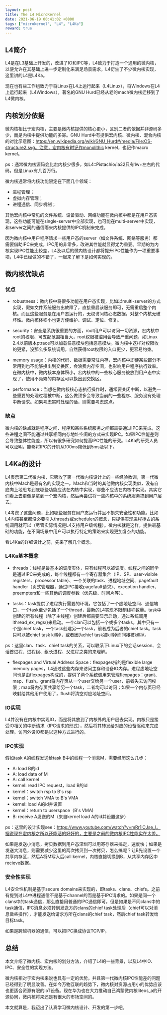 ```yaml
---
layout: post  
title: The L4 MicroKernel
date: 2021-06-19 00:41:02 +0800
tags: ["microkernel", "L4", "L4Ka"]
reward: true
---
```


## L4简介

L4是在L3基础上开发的，改进了IO和IPC等，L4致力于打造一个通用的微内核，以便允许在其基础上进一步定制化来满足场景需求，L4衍生了不少微内核实现，这里讲的L4是L4Ka。

现在也有些工作组致力于将Linux在L4上运行起来（L4Linux），将Windows在L4上运行起来（L4Windows），著名的GNU Hurd已经从老的mach微内核迁移到了L4微内核。

## 内核划分依据

微内核相比于宏内核，主要是微内核提供的核心更小，区别二者的依据并非源码多少，而是内核中提供功能的多寡。GNU Hurd中有提供宏内核、微内核、混合内核的对比示意图：https://en.wikipedia.org/wiki/GNU_Hurd#/media/File:OS-structure2.svg。注意，宏内核有时记作monolithic kernel，也记作macro kernel。

ps：通常微内核源码会比宏内核少很多，如L4::Pistachio/ia32只有1w+左右的代码，但是Linux有几百万行。

微内核通常将内核功能限定在下面几个领域：
- 进程管理；
- 虚拟内存管理；
- 进程通信、同步机制；

其他宏内核中常见的文件系统、设备驱动、网络功能在微内核中都是在用户态实现，这些功能可能在single-server中全部实现，也可能在multi-server中实现，和server之间的通信雨来内核提供的IPC机制来完成。

因为微内核中用户程序请求一些用户态的server（如文件系统、网络等服务）都需要借助IPC来完成，IPC用的非常多，改进其性能就显得尤为重要。早期的为内核实现IPC性能比较差，L4及以后的微内核设计都将提升IPC性能作为一项重要事项，L4中已经做的不错了，一起来了解下是如何实现的。

## 微内核优缺点

### 优点

- robustness：微内核中将很多功能在用户态实现，比如以multi-server的方式实现，假如文件系统服务出故障了，直接重启该服务即可，无需重启整个内核。而且这些服务是在用户态运行的，无权访问核心态数据，对整个内核无破坏性。微内核体积小也更方便维护、调试、定位、修复。

- security：安全是系统很重要的方面，root用户可以访问一切资源，宏内核中root的权限、可支配范围相当大，root权限被滥用会导致严重问题，如Linux 2.4以前版本ptrace可以加载任意模块包括恶意模块。微内核中这样对权限收的更紧，没那么多系统调用，自然获得root权限的入口更少，更容易约束。

- memory usage：内核的代码、数据需要常驻内存，宏内核中即便某些部分不常用到也不能够换出到交换区，会浪费内存空间，也影响用户程序执行效率。在微内核中，微内核本身体积小，宏内核中的一些核心服务被放到用户态中实现了，使用不频繁的内存区可以换出到交换区。

- performance：当想在微内核核心态执行操作时，通常要关闭中断，以避免一些重要的处理过程被中断，这么做顶多会导致当前的一些程序、服务没有处理中断请求。如果考虑实时处理的话，则需要考虑这点。

### 缺点

微内核的缺点就是程序之间、程序和某些系统服务之间都需要通过IPC来完成，这些进程之间不能通过共享相同内存地址空间的方式来实现IPC。如果IPC性能差则会导致整体性能差，所以有很多研究如何提高IPC性能的研究。L4Ka的研究人员可以证明，能够将IPC的开销从100ms降低到5ms及以下。

## L4Ka的设计

L4表示第二代微内核，它吸收了第一代微内核设计上的一些经验教训，第一代微内核中Mach是最有名的实现之一。Mach和当时的其他微内核实现类似，没有自底向上地思考到底哪些功能应该在内核中实现，哪些不应该在内核中实现。其实它们看上去更像是拿到一个宏内核，然后再尝试将一些内核中的系统服务搞到用户层去。

L4考虑了这些问题，比如哪些服务在用户态运行并且不损失安全性和功能。比如L4内核甚至都没必要引入threads或scheduler的概念，只提供实现进程抢占的系统调用就可以（尽管实际情况是L4支持用户级线程）。微内核就是这样，提供最基础的功能，在不同场景中用户可以执行特定的策略来实现更加复杂的功能。

看L4Ka的详细设计之前，先来了解几个概念。

### L4Ka基本概念

- threads：线程是最基本的调度实体，只有线程可以被调度。线程之间的同学是通过IPC来完成的，每个线程都有一个寄存器集合（IP、SP、user-visible registers、processor table）、一个关联的task、进程地址空间、pagefault handler（页式管理器，通过IPC接收pagefault请求）、exception handler、preempters和一些其他的调度参数（优先级、时间片等）。

- tasks：task提供了进程执行需要的环境，它包括了一个虚地址空间、通信端口，一个task至少包括了一个thread，最新的L4实现不限制线程数量。task中创建的所有线程（除了主线程）创建后都需要显示启动，通过系统调用lthread_ex_regs()来启动。一个clan可以包括一个或多个tasks，其中只有一个是chief task，一个task创建另一个task，前者成为后者的chief task。task只可以被chief task kill掉，或者因为chief task被kill掉而间接被kill掉。

ps：这里clan、task、chief task的关系，可以联系下Linux下的会话session、会话首进程、进程组、组长进程、父进程之类的来理解。

- flexpages and Virtual Address Space：flexpages指的是flexible large memory pages，L4通过这些内存来访问主存和设备IO内存。进程虚地址空间也是由flexpages构成的，提供了两个系统调用来管理flexpages：grant、map、flush。grant将内存页从一个user交给另一个user，前者失去访问权限；map将内存页共享给另一个task，二者均可以访问；如果一个内存页已经映射给其他用户使用了，flush将清空对应地址空间。

### IO实现

L4并没有在内核中实现IO，而是将其放到了内核外的用户层去实现。内核只是接受IO相关的中断请求（IPC请求的形式），然后将其转发给对应的设备驱动来完成处理。访问外设IO都是以这种方式进行的。


### IPC实现

假如task A的线程发送给task B中的线程一个消息M，需要经历这么几步：
- A: load B的id
- A: load data of M
- A: call kernel
- kernel: read IPC request，load B的id
- kernel：switch rsp to B's rsp
- kernel：switch VMA to B's VMA
- kernel: load A的id并设置
- kernel：return to userspace（B's VMA)
- B: receive A发送的M（来自kernel load A的id并设置这步）

ps：这里的设计实现see：https://www.youtube.com/watch?v=mRr1lCJse_I。据说现在宏内核之所以还能活的好好的，主要是之前的微内核IPC性能实在太差。

如果是发送小消息，拷贝数据到用户态深圳可以用寄存器来搞定，速度快；如果是发送大消息，则需要减少这里的两次拷贝到一次拷贝，怎么搞呢？让B先设置一个共享内存区，然后A将M写入后call kernel，内核直接切换到B，从共享内存区中recieve数据。

### 安全性实现

L4安全性机制是基于secure domains来实现的，即tasks、clans、chiefs。之前有提到过L4中进程通信不是基于channel的而是基于IPC请求的。如果是同一个clans中的task通信，那么直接用普通的IPC通信即可，但是如果是不同clans中的task通信，IPC消息必须转到发送方的clans的chief task处理后（chief可以对消息做些操作），才能发送给请求方所在clans的chief task，然后chief task转发给目标task。

如果是跨越机器的通信，可以把IPC换成协议TCP/IP。

## 总结

本文介绍了微内核、宏内核的划分方法，介绍了L4的一些背景，以及L4中IO、IPC、安全性的实现方法。

微内核相对于宏内核来说也具有一定的优势，并且第一代微内核IPC性能差的问题已经得到了明显改善。在如今万物互联的趋势下，微内核对资源占用小的优势应该也更适合资源有限的IoT设备。现在华为也在大力推动自己鸿蒙微内核liteos_a的开源协同，微内核将来还是有很大的市场空间的。

本文就算是，我迈出了认真学习微内核设计、开发的第一步吧。

